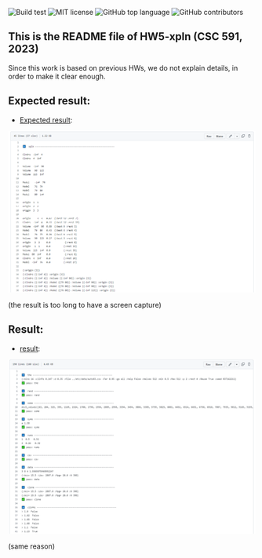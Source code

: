 ![Build test](https://img.shields.io/github/actions/workflow/status/yzhu27/xpln/test.yml)
![MIT license](https://img.shields.io/github/license/yzhu27/xpln)
![GitHub top language](https://img.shields.io/github/languages/top/yzhu27/xpln)
![GitHub contributors](https://img.shields.io/github/contributors/yzhu27/xpln)

## This is the README file of HW5-xpln (CSC 591, 2023)
Since this work is based on previous HWs, we do not explain details, in order to make it clear enough.


## Expected result:

* [Expected result](https://github.com/timm/tested/blob/main/etc/out/xpln.out):

![expected result img](./etc/image/expected_result.png)

(the result is too long to have a screen capture)

## Result:

* [result](https://github.com/yzhu27/xpln/blob/main/etc/out/xpln.out):

![result img](./etc/image/result.png)

(same reason)